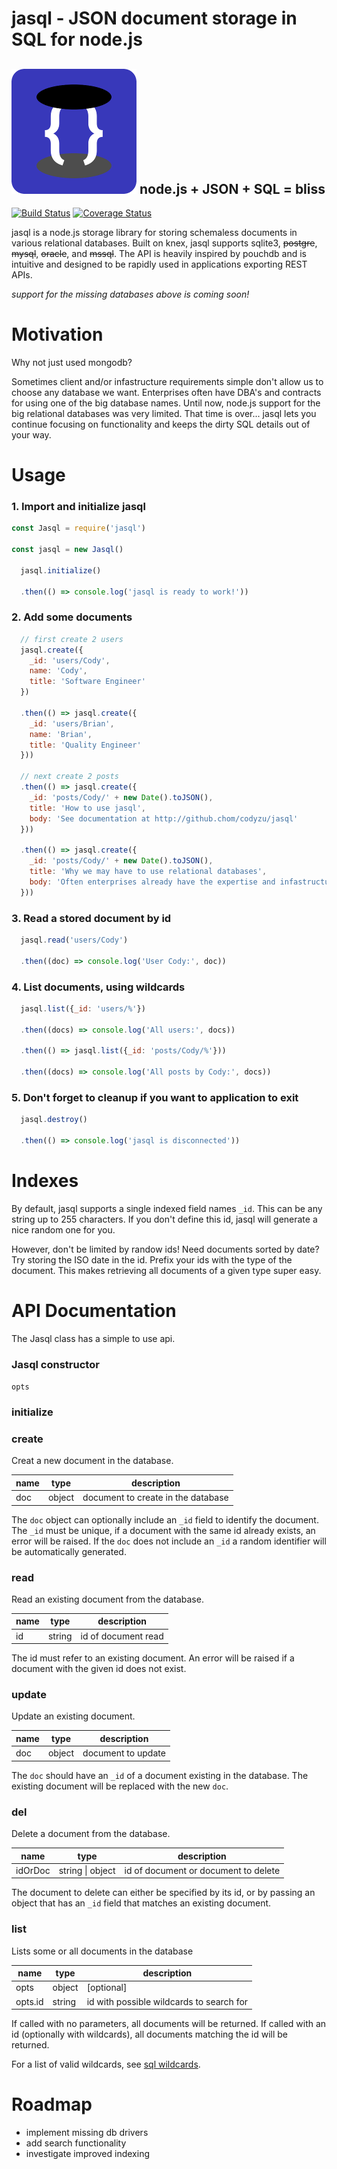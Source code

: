# jasql - JSON document storage in SQL for node.js

## ![jasql](resources/logo-200px.png) node.js + JSON + SQL = bliss

[![Build Status](https://travis-ci.org/codyzu/jasql.svg?branch=master)](https://travis-ci.org/codyzu/jasql)
[![Coverage Status](https://coveralls.io/repos/github/codyzu/jasql/badge.svg?branch=master)](https://coveralls.io/github/codyzu/jasql?branch=master)

jasql is a node.js storage library for storing schemaless documents in various relational databases.
Built on knex, jasql supports sqlite3, ~~postgre~~, ~~mysql~~, ~~oracle~~, and ~~mssql~~.
The API is heavily inspired by pouchdb and is intuitive and designed to be rapidly used in applications exporting REST APIs.

_support for the missing databases above is coming soon!_

# Motivation

Why not just used mongodb?

Sometimes client and/or infastructure requirements simple don't allow us to choose any database we want.
Enterprises often have DBA's and contracts for using one of the big database names.
Until now, node.js support for the big relational databases was very limited.
That time is over... jasql lets you continue focusing on functionality and keeps the dirty SQL details out of your way.

# Usage

### 1. Import and initialize jasql

```javascript
const Jasql = require('jasql')

const jasql = new Jasql()

  jasql.initialize()
  
  .then(() => console.log('jasql is ready to work!'))
```

### 2. Add some documents

```javascript
  // first create 2 users
  jasql.create({
    _id: 'users/Cody',
    name: 'Cody',
    title: 'Software Engineer'
  })

  .then(() => jasql.create({
    _id: 'users/Brian',
    name: 'Brian',
    title: 'Quality Engineer'
  }))

  // next create 2 posts
  .then(() => jasql.create({
    _id: 'posts/Cody/' + new Date().toJSON(),
    title: 'How to use jasql',
    body: 'See documentation at http://github.chom/codyzu/jasql'
  }))

  .then(() => jasql.create({
    _id: 'posts/Cody/' + new Date().toJSON(),
    title: 'Why we may have to use relational databases',
    body: 'Often enterprises already have the expertise and infastructure for relational databases and we have no choice.'
  }))
```

### 3. Read a stored document by id

```javascript
  jasql.read('users/Cody')

  .then((doc) => console.log('User Cody:', doc))
```

### 4. List documents, using wildcards

```javascript
  jasql.list({_id: 'users/%'})

  .then((docs) => console.log('All users:', docs))

  .then(() => jasql.list({_id: 'posts/Cody/%'}))

  .then((docs) => console.log('All posts by Cody:', docs))
```

### 5. Don't forget to cleanup if you want to application to exit
```javascript
  jasql.destroy()

  .then(() => console.log('jasql is disconnected'))
```

# Indexes

By default, jasql supports a single indexed field names `_id`.
This can be any string up to 255 characters.
If you don't define this id, jasql will generate a nice random one for you.

However, don't be limited by randow ids!
Need documents sorted by date? Try storing the ISO date in the id.
Prefix your ids with the type of the document. This makes retrieving all documents of a given type super easy.

# API Documentation

The Jasql class has a simple to use api.

### Jasql constructor

`opts`

### initialize

### create

Creat a new document in the database.

| name | type | description |
|------|------|-------------|
| doc  | object | document to create in the database |

The `doc` object can optionally include an `_id` field to identify the document.
The `_id` must be unique, if a document with the same id already exists, an error will be raised.
If the `doc` does not include an `_id` a random identifier will be automatically generated.

### read

Read an existing document from the database.

| name | type | description |
|------|------|-------------|
| id   | string | id of document read |

The id must refer to an existing document.
An error will be raised if a document with the given id does not exist. 

### update

Update an existing document.

| name | type | description |
|------|------|-------------|
| doc  | object | document to update |

The `doc` should have an `_id` of a document existing in the database.
The existing document will be replaced with the new `doc`.

### del

Delete a document from the database.

| name | type | description |
|------|------|-------------|
| idOrDoc | string \| object | id of document or document to delete |

The document to delete can either be specified by its id, or by passing
an object that has an `_id` field that matches an existing document.

### list

Lists some or all documents in the database

| name | type | description |
|------|------|-------------|
| opts | object | [optional] |
| opts.id | string | id with possible wildcards to search for |

If called with no parameters, all documents will be returned.
If called with an id (optionally with wildcards), all documents matching the id will be returned.

For a list of valid wildcards, see [sql wildcards](http://www.w3schools.com/sql/sql_wildcards.asp).

# Roadmap

* implement missing db drivers
* add search functionality
* investigate improved indexing
